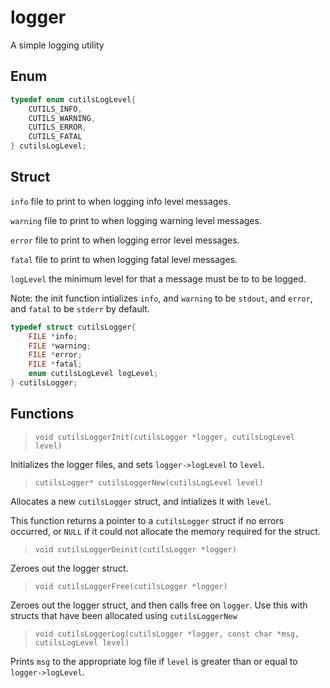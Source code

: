 # logger

A simple logging utility

## Enum

```c
typedef enum cutilsLogLevel{
	CUTILS_INFO,
	CUTILS_WARNING,
	CUTILS_ERROR,
	CUTILS_FATAL
} cutilsLogLevel;
```

## Struct

`info` file to print to when logging info level messages.

`warning` file to print to when logging warning level messages.

`error` file to print to when logging error level messages.

`fatal` file to print to when logging fatal level messages.

`logLevel` the minimum level for that a message must be to to be logged.

Note: the init function intializes `info`, and `warning` to be `stdout`, and `error`, and `fatal` to be `stderr` by default.

```c
typedef struct cutilsLogger{
	FILE *info;
	FILE *warning;
	FILE *error;
	FILE *fatal;
	enum cutilsLogLevel logLevel;
} cutilsLogger;
```

## Functions

>`void cutilsLoggerInit(cutilsLogger *logger, cutilsLogLevel level)`

Initializes the logger files, and sets `logger->logLevel` to `level`.

>`cutilsLogger* cutilsLoggerNew(cutilsLogLevel level)`

Allocates a new `cutilsLogger` struct, and intializes it with `level`.

This function returns a pointer to a `cutilsLogger` struct if no errors occurred, or `NULL` if it could not allocate the memory required for the struct.

>`void cutilsLoggerDeinit(cutilsLogger *logger)`

Zeroes out the logger struct.

>`void cutilsLoggerFree(cutilsLogger *logger)`

Zeroes out the logger struct, and then calls free on `logger`. Use this with structs that have been allocated using `cutilsLoggerNew`

>`void cutilsLoggerLog(cutilsLogger *logger, const char *msg, cutilsLogLevel level)`

Prints `msg` to the appropriate log file if `level` is greater than or equal to `logger->logLevel`.


